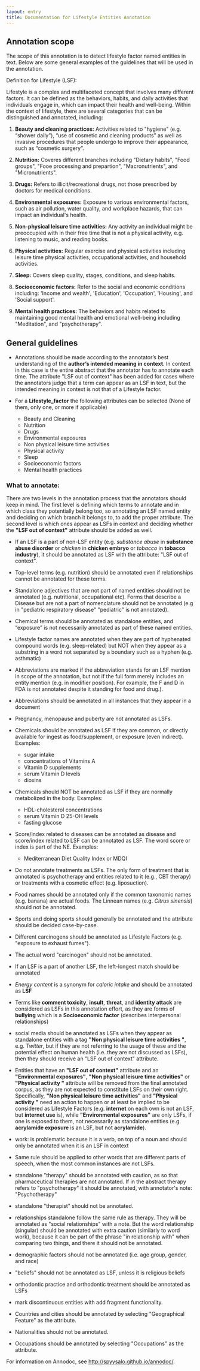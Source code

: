 ```yaml
---
layout: entry
title: Documentation for Lifestyle Entities Annotation
---
```


## Annotation scope

The scope of this annotation is to detect lifestyle factor named entities in text. Below are some general examples of the guidelines that will be used in the annotation.

Definition for Lifestyle (LSF):

Lifestyle is a complex and multifaceted concept that involves many different factors. It can be defined as the behaviors, habits, and daily activities that individuals engage in, which can impact their health and well-being. Within the context of lifestyle, there are several categories that can be distinguished and annotated, including:

1. __Beauty and cleaning practices:__ Activities related to "hygiene" (e.g. “shower daily”), “use of cosmetic and cleaning products” as well as invasive procedures that people undergo to improve their appearance, such as “cosmetic surgery”. 

2. __Nutrition:__ Coveres different branches including "Dietary habits", "Food groups", "Fooe processing and prepartion", "Macronutrients", and "Micronutrients". 

3. __Drugs:__ Refers to illicit/recreational drugs, not those prescribed by doctors for medical conditions. 

4. __Environmental exposures:__ Exposure to various environmental factors, such as air pollution, water quality, and workplace hazards, that can impact an individual's health.

5. __Non-physical leisure time activities:__ Any activity an individual might be preoccupied with in their free time that is not a physical activity, e.g. listening to music, and reading books.

6. __Physical activities:__ Regular exercise and physical activities including leisure time physical activities, occupational activities, and household activities.

7. __Sleep:__ Covers sleep quality, stages, conditions, and sleep habits.

8. __Socioeconomic factors:__ Refer to the social and economic conditions including: 'Income and wealth', 'Education', 'Occupation', 'Housing', and 'Social support'.

9. __Mental health practices:__ The behaviors and habits related to maintaining good mental health and emotional well-being including "Meditation", and "psychotherapy".


## General guidelines

* Annotations should be made according to the annotator’s best understanding of the __author’s intended meaning in context__.  In context in this case is the entire abstract that the annotator has to annotate each time. The attribute "LSF out of context" has been added for cases where the annotators judge that a term can appear as an LSF in text, but the intended meaning in context is not that of a Lifestyle factor.

* For a __Lifestyle_factor__ the following attributes can be selected (None of them, only one, or more if applicable)
  * Beauty and Cleaning    
  * Nutrition    
  * Drugs     
  * Environmental exposures     
  * Non physical leisure time activities    
  * Physical activity   
  * Sleep    
  * Socioeconomic factors   
  * Mental health practices   


### What to annotate:

There are two levels in the annotation process that the annotators should keep in mind. The first level is defining which terms to annotate and in which class they potentially belong too, so annotating an LSF named entity and deciding on which branch it belongs to, to add the proper attribute. The second level is which ones appear as LSFs in context and deciding whether the __"LSF out of context"__ attribute should be added as well.

* If an LSF is a part of non-LSF entity (e.g. _substance abuse_ in __substance abuse disorder__ or _chicken_ in __chicken embryo__ or _tobacco_ in __tobacco industry__), it should be annotated as LSF with the attribute: "LSF out of context".

* Top-level terms (e.g. nutrition) should be annotated even if relationships cannot be annotated for these terms.

* Standalone adjectives that are not part of named entities should not be annotated (e.g. nutritional, occupational etc). Forms that describe a Disease but are not a part of nomenclature should not be annotated (e.g in "pediatric respiratory disease" "pediatric" is not annotated). 

* Chemical terms should be annotated as standalone entities, and “exposure” is not necessarily annotated as part of these named entities.

* Lifestyle factor names are annotated when they are part of hyphenated compound words (e.g. sleep-related) but NOT when they appear as a substring in a word not separated by a boundary such as a hyphen (e.g. asthmatic)

* Abbreviations are marked if the abbreviation stands for an LSF mention in scope of the annotation, but not if the full form merely includes an entity mention (e.g. in modifier position). For example, the F and D in FDA is not annotated despite it standing for food and drug.).

* Abbreviations should be annotated in all instances that they appear in a document

* Pregnancy, menopause and puberty are not annotated as LSFs.

* Chemicals should be annotated as LSF if they are common, or directly available for ingest as food/supplement, or exposure (even indirect). Examples:
  * sugar intake
  * concentrations of Vitamins A
  * Vitamin D supplements
  * serum Vitamin D levels
  * dioxins

* Chemicals should NOT be annotated as LSF if they are normally metabolized in the body. Examples:
  * HDL-cholesterol concentrations
  * serum Vitamin D 25-OH levels
  * fasting glucose

* Score/index related to diseases can be annotated as disease and score/index related to LSF can be annotated as LSF. The word score or index is part of the NE. Examples:
  * Mediterranean Diet Quality Index or MDQI

* Do not annotate treatments as LSFs. The only form of treatment that is annotated is psychotherapy and entities related to it (e.g., CBT therapy) or treatments with a cosmetic effect (e.g. liposuction).

* Food names should be annotated only if the common taxonomic names (e.g. banana) are actual foods. The Linnean names (e.g. _Citrus sinensis_) should not be annotated. 

* Sports and doing sports should generally be annotated and the attribute should be decided case-by-case.

* Different carcinogens should be annotated as Lifestyle Factors (e.g. "exposure to exhaust fumes"). 

* The actual word "carcinogen" should not be annotated.

* If an LSF is a part of another LSF, the left-longest match should be annotated

* _Energy content_ is a synonym for _caloric intake_ and should be annotated as __LSF__

* Terms like __comment toxicity__, __insult__, __threat__, and __identity attack__ are considered as LSFs in this annotation effort, as they are forms of __bullying__ which is a __Socioeconomic factor__ (describes interpersonal relationships)

* social media should be annotated as LSFs when they appear as standalone entities with a tag __"Non physical leisure time activities  "__, e.g. _Twitter_, but if they are not referring to the usage of these and the potential effect on human health (i.e. they are not discussed as LSFs), then they should receive an "LSF out of context" attribute.

* Entities that have an __"LSF out of context"__ attribute and an __"Environmental exposures"__, __"Non physical leisure time activities"__ or __"Physical activity "__ attribute will be removed from the final annotated corpus, as they are not expected to constitute LSFs on their own right. Specifically,  __"Non physical leisure time activities"__ and __"Physical activity "__ need an action to happen or at least be implied to be considered as Lifestyle Factors (e.g. __internet__ on each own is not an LSF, but __internet use__ is), while __"Environmental exposures"__ are only LSFs, if one is exposed to them, not necessarily as standalone entities (e.g. __acrylamide exposure__ is an LSF, but not __acrylamide__).

* work: is problematic because it is a verb, on top of a noun and should only be annotated when it is an LSF in context

* Same rule should be applied to other words that are different parts of speech, when the most common instances are not LSFs. 

* standalone "therapy" should be annotated with caution, as so that pharmaceutical therapies are not annotated. If in the abstract therapy refers to "psychotherapy" it should be annotated, with annotator's note: "Psychotherapy"

* standalone "therapist" should not be annotated. 

* relationships standalone follow the same rule as therapy. They will be annotated as "social relationships" with a note. But the word relationship (singular) should be annotated with extra caution (similarly to word work), because it can be part of the phrase "in relationship with" when comparing two things, and there it should not be annotated. 

* demographic factors should not be annotated (i.e. age group, gender, and race)

* "beliefs" should not be annotated as LSF, unless it is religious beliefs

* orthodontic practice and orthodontic treatment should be annotated as LSFs

* mark discontinuous entities with add fragment functionality. 

* Countries and cities should be annotated by selecting "Geographical Feature" as the attribute.

* Nationalities should not be annotated.

* Occupations should be annotated by selecting "Occupations" as the attribute. 


For information on Annodoc, see <http://spyysalo.github.io/annodoc/>.
